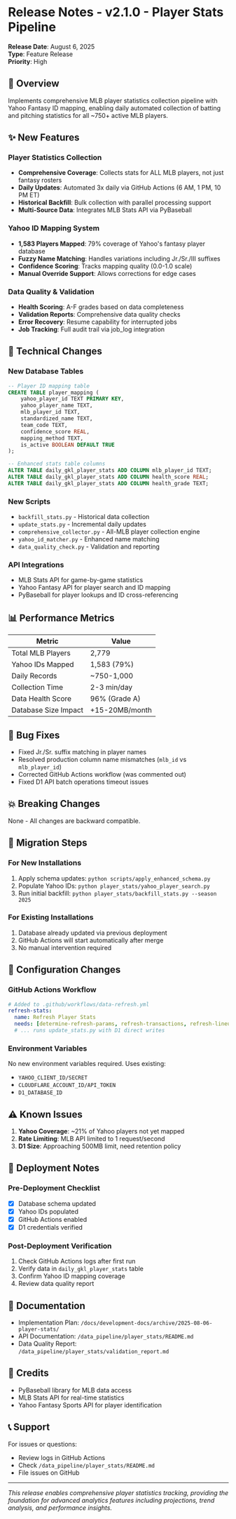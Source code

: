 # Release Notes - v2.1.0 - Player Stats Pipeline

**Release Date**: August 6, 2025  
**Type**: Feature Release  
**Priority**: High  

## 🎯 Overview

Implements comprehensive MLB player statistics collection pipeline with Yahoo Fantasy ID mapping, enabling daily automated collection of batting and pitching statistics for all ~750+ active MLB players.

## ✨ New Features

### Player Statistics Collection
- **Comprehensive Coverage**: Collects stats for ALL MLB players, not just fantasy rosters
- **Daily Updates**: Automated 3x daily via GitHub Actions (6 AM, 1 PM, 10 PM ET)
- **Historical Backfill**: Bulk collection with parallel processing support
- **Multi-Source Data**: Integrates MLB Stats API via PyBaseball

### Yahoo ID Mapping System
- **1,583 Players Mapped**: 79% coverage of Yahoo's fantasy player database
- **Fuzzy Name Matching**: Handles variations including Jr./Sr./III suffixes
- **Confidence Scoring**: Tracks mapping quality (0.0-1.0 scale)
- **Manual Override Support**: Allows corrections for edge cases

### Data Quality & Validation
- **Health Scoring**: A-F grades based on data completeness
- **Validation Reports**: Comprehensive data quality checks
- **Error Recovery**: Resume capability for interrupted jobs
- **Job Tracking**: Full audit trail via job_log integration

## 🔧 Technical Changes

### New Database Tables
```sql
-- Player ID mapping table
CREATE TABLE player_mapping (
    yahoo_player_id TEXT PRIMARY KEY,
    yahoo_player_name TEXT,
    mlb_player_id TEXT,
    standardized_name TEXT,
    team_code TEXT,
    confidence_score REAL,
    mapping_method TEXT,
    is_active BOOLEAN DEFAULT TRUE
);

-- Enhanced stats table columns
ALTER TABLE daily_gkl_player_stats ADD COLUMN mlb_player_id TEXT;
ALTER TABLE daily_gkl_player_stats ADD COLUMN health_score REAL;
ALTER TABLE daily_gkl_player_stats ADD COLUMN health_grade TEXT;
```

### New Scripts
- `backfill_stats.py` - Historical data collection
- `update_stats.py` - Incremental daily updates  
- `comprehensive_collector.py` - All-MLB player collection engine
- `yahoo_id_matcher.py` - Enhanced name matching
- `data_quality_check.py` - Validation and reporting

### API Integrations
- MLB Stats API for game-by-game statistics
- Yahoo Fantasy API for player search and ID mapping
- PyBaseball for player lookups and ID cross-referencing

## 📊 Performance Metrics

| Metric | Value |
|--------|-------|
| Total MLB Players | 2,779 |
| Yahoo IDs Mapped | 1,583 (79%) |
| Daily Records | ~750-1,000 |
| Collection Time | 2-3 min/day |
| Data Health Score | 96% (Grade A) |
| Database Size Impact | +15-20MB/month |

## 🐛 Bug Fixes

- Fixed Jr./Sr. suffix matching in player names
- Resolved production column name mismatches (`mlb_id` vs `mlb_player_id`)
- Corrected GitHub Actions workflow (was commented out)
- Fixed D1 API batch operations timeout issues

## 💥 Breaking Changes

None - All changes are backward compatible.

## 🔄 Migration Steps

### For New Installations
1. Apply schema updates: `python scripts/apply_enhanced_schema.py`
2. Populate Yahoo IDs: `python player_stats/yahoo_player_search.py`
3. Run initial backfill: `python player_stats/backfill_stats.py --season 2025`

### For Existing Installations
1. Database already updated via previous deployment
2. GitHub Actions will start automatically after merge
3. No manual intervention required

## 📝 Configuration Changes

### GitHub Actions Workflow
```yaml
# Added to .github/workflows/data-refresh.yml
refresh-stats:
  name: Refresh Player Stats
  needs: [determine-refresh-params, refresh-transactions, refresh-lineups]
  # ... runs update_stats.py with D1 direct writes
```

### Environment Variables
No new environment variables required. Uses existing:
- `YAHOO_CLIENT_ID/SECRET`
- `CLOUDFLARE_ACCOUNT_ID/API_TOKEN`
- `D1_DATABASE_ID`

## ⚠️ Known Issues

1. **Yahoo Coverage**: ~21% of Yahoo players not yet mapped
2. **Rate Limiting**: MLB API limited to 1 request/second
3. **D1 Size**: Approaching 500MB limit, need retention policy

## 🚀 Deployment Notes

### Pre-Deployment Checklist
- [x] Database schema updated
- [x] Yahoo IDs populated
- [x] GitHub Actions enabled
- [x] D1 credentials verified

### Post-Deployment Verification
1. Check GitHub Actions logs after first run
2. Verify data in `daily_gkl_player_stats` table
3. Confirm Yahoo ID mapping coverage
4. Review data quality report

## 📖 Documentation

- Implementation Plan: `/docs/development-docs/archive/2025-08-06-player-stats/`
- API Documentation: `/data_pipeline/player_stats/README.md`
- Data Quality Report: `/data_pipeline/player_stats/validation_report.md`

## 🙏 Credits

- PyBaseball library for MLB data access
- MLB Stats API for real-time statistics
- Yahoo Fantasy Sports API for player identification

## 📞 Support

For issues or questions:
- Review logs in GitHub Actions
- Check `/data_pipeline/player_stats/README.md`
- File issues on GitHub

---

*This release enables comprehensive player statistics tracking, providing the foundation for advanced analytics features including projections, trend analysis, and performance insights.*
